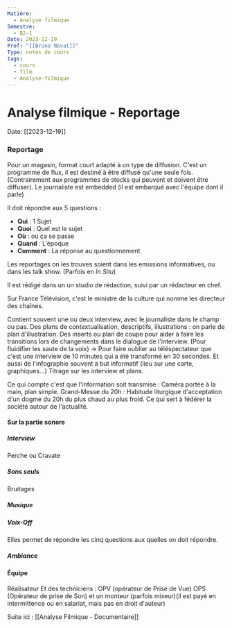 ```yaml
---
Matière:
  - Analyse filmique
Semestre:
  - B2-1
Date: 2023-12-19
Prof: "[[Bruno Novat]]"
Type: notes de cours
tags:
  - cours
  - film
  - Analyse-filmique
---
```

# Analyse filmique - Reportage
Date: [[2023-12-19]] 

### Reportage 
Pour un magasin, format court adapté à un type de diffusion. C'est un programme de flux, il est destiné à être diffusé qu'une seule fois. (Contrairement aux programmes de stocks qui peuvent et doivent être diffuser). Le journaliste est embedded (il est embarqué avec l'équipe dont il parle)

Il doit répondre aux 5 questions : 
- **Qui** : 1 Sujet 
- **Quoi** : Quel est le sujet 
- **Où** : ou ça se passe 
- **Quand** : L'époque
- **Comment** : La réponse au questionnement 

Les reportages on les trouves soient dans les emissions informatives, ou dans les talk show. (Parfois en *In Situ*)

Il est rédigé dans un un studio de rédaction, suivi par un rédacteur en chef. 

Sur France Télévision, c'est le ministre de la culture qui nomme les directeur des chaînes. 

Contient souvent une ou deux interview, avec le journaliste dans le champ ou pas. Des plans de contextualisation, descriptifs, illustrations : on parle de plan d'illustration. Des inserts ou plan de coupe pour aider à faire les transitions lors de changements dans le dialogue de l'interview. (Pour fluidifier les saute de la voix) → Pour faire oublier au téléspectateur que c'est une interview de 10 minutes qui a été transformé en 30 secondes. Et aussi de l'infographie souvent à but informatif (lieu sur une carte, graphiques…)
Titrage sur les interview et plans. 

Ce qui compte c'est que l'information soit transmise : Caméra portée à la main, plan simple. 
Grand-Messe du 20h : Habitude liturgique d'acceptation d'un dogme du 20h du plus chaud au plus froid. Ce qui sert à fédérer la société autour de l'actualité.  
#### Sur la partie sonore 
##### Interview  
Perche ou Cravate
##### Sons seuls 
Bruitages
##### Musique 
##### Voix-Off
Elles permet de répondre les cinq questions aux quelles on doit répondre. 
##### Ambiance
#### Équipe 
Réalisateur 
Et des techniciens : OPV (opérateur de Prise de Vue) OPS (Opérateur de prise de Son) et un monteur (parfois mixeur)(il est payé en intermittence ou en salariat, mais pas en droit d'auteur)

Suite ici : [[Analyse Filmique - Documentaire]]
